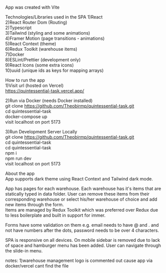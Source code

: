 App was created with Vite

Technologies/Libraries used in the SPA
1)React <br/>
2)React Router Dom (Routing) <br/>
2)Typescript <br/>
3)Tailwind (styling and some animations) <br/>
4)Framer Motion (page transitions - animations) <br/>
5)React Context (theme) <br/>
6)Redux Toolkit (warehouse items) <br/>
7)Docker <br/>
8)ESLint/Prettier (development only) <br/>
9)React Icons (some extra icons) <br/>
10)uuid (unique ids as keys for mapping arrays) <br/>

How to run the app <br/>
1)Visit url (hosted on Vercel) <br/>
https://quintessential-task.vercel.app/ <br/>

2)Run via Docker (needs Docker installed) <br/>
git clone https://github.com/Theobirmp/quintessential-task.git <br/>
cd quintessential-task <br/>
docker-compose up <br/>
visit localhost on port 5173 <br/>

3)Run Development Server Locally <br/>
git clone https://github.com/Theobirmp/quintessential-task.git <br/>
cd quintessential-task <br/>
cd quintessential-task <br/>
npm i <br/>
npm run dev <br/>
visit localhost on port 5173 <br/>

About the app <br/>
App supports dark theme using React Context and Tailwind dark mode. <br/>

App has pages for each warehouse. Each warehouse has it's items that are
statically typed in data folder. User can remove these items from their corresponding warehouse or select his/her warehouse of choice and add new items through the form. <br/>
Items are managed by Redux Toolkit which was preferred over Redux due to less boilerplate
and built in support for immer. <br/>

Forms have some validation on them e.g. email needs to have @ and . and not have numbers after the dots, password needs to be over 4 characters. <br/>

SPA is responsive on all devices. On mobile sidebar is removed due to lack of space and hamburger menu has been added. User can navigate through the slide-in menu. <br/>

notes:
1)warehouse management logo is commented out cause app via docker/vercel cant find the file
